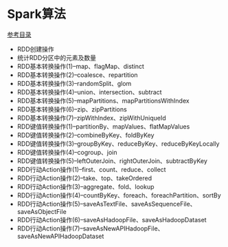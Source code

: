 # Spark算法

[参考目录](http://lxw1234.com/archives/2015/07/363.htm)

* RDD创建操作
* 统计RDD分区中的元素及数量 
* RDD基本转换操作(1)–map、flagMap、distinct
* RDD基本转换操作(2)–coalesce、repartition
* RDD基本转换操作(3)–randomSplit、glom
* RDD基本转换操作(4)–union、intersection、subtract
* RDD基本转换操作(5)–mapPartitions、mapPartitionsWithIndex
* RDD基本转换操作(6)–zip、zipPartitions
* RDD基本转换操作(7)–zipWithIndex、zipWithUniqueId
* RDD键值转换操作(1)–partitionBy、mapValues、flatMapValues
* RDD键值转换操作(2)–combineByKey、foldByKey 
* RDD键值转换操作(3)–groupByKey、reduceByKey、reduceByKeyLocally
* RDD键值转换操作(4)–cogroup、join
* RDD键值转换操作(5)–leftOuterJoin、rightOuterJoin、subtractByKey
* RDD行动Action操作(1)–first、count、reduce、collect
* RDD行动Action操作(2)–take、top、takeOrdered
* RDD行动Action操作(3)–aggregate、fold、lookup
* RDD行动Action操作(4)–countByKey、foreach、foreachPartition、sortBy
* RDD行动Action操作(5)–saveAsTextFile、saveAsSequenceFile、saveAsObjectFile
* RDD行动Action操作(6)–saveAsHadoopFile、saveAsHadoopDataset
* RDD行动Action操作(7)–saveAsNewAPIHadoopFile、saveAsNewAPIHadoopDataset
